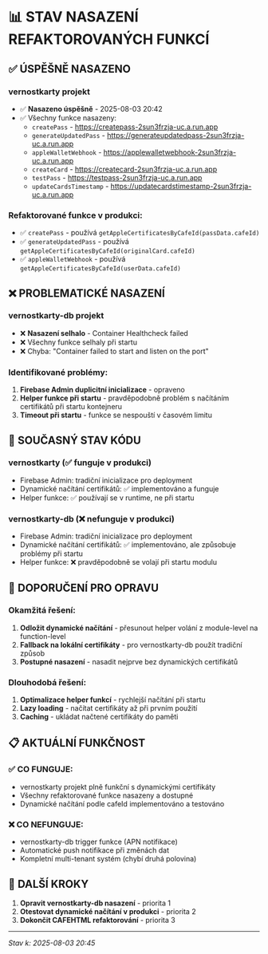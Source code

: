 # 📊 STAV NASAZENÍ REFAKTOROVANÝCH FUNKCÍ

## ✅ ÚSPĚŠNĚ NASAZENO

### vernostkarty projekt
- ✅ **Nasazeno úspěšně** - 2025-08-03 20:42
- ✅ Všechny funkce nasazeny:
  - `createPass` - https://createpass-2sun3frzja-uc.a.run.app
  - `generateUpdatedPass` - https://generateupdatedpass-2sun3frzja-uc.a.run.app
  - `appleWalletWebhook` - https://applewalletwebhook-2sun3frzja-uc.a.run.app
  - `createCard` - https://createcard-2sun3frzja-uc.a.run.app
  - `testPass` - https://testpass-2sun3frzja-uc.a.run.app
  - `updateCardsTimestamp` - https://updatecardstimestamp-2sun3frzja-uc.a.run.app

### Refaktorované funkce v produkci:
- ✅ `createPass` - používá `getAppleCertificatesByCafeId(passData.cafeId)`
- ✅ `generateUpdatedPass` - používá `getAppleCertificatesByCafeId(originalCard.cafeId)`
- ✅ `appleWalletWebhook` - používá `getAppleCertificatesByCafeId(userData.cafeId)`

## ❌ PROBLEMATICKÉ NASAZENÍ

### vernostkarty-db projekt
- ❌ **Nasazení selhalo** - Container Healthcheck failed
- ❌ Všechny funkce selhaly při startu
- ❌ Chyba: "Container failed to start and listen on the port"

### Identifikované problémy:
1. **Firebase Admin duplicitní inicializace** - opraveno
2. **Helper funkce při startu** - pravděpodobně problém s načítáním certifikátů při startu kontejneru
3. **Timeout při startu** - funkce se nespouští v časovém limitu

## 🔧 SOUČASNÝ STAV KÓDU

### vernostkarty (✅ funguje v produkci)
- Firebase Admin: tradiční inicializace pro deployment
- Dynamické načítání certifikátů: ✅ implementováno a funguje
- Helper funkce: ✅ používají se v runtime, ne při startu

### vernostkarty-db (❌ nefunguje v produkci)
- Firebase Admin: tradiční inicializace pro deployment
- Dynamické načítání certifikátů: ✅ implementováno, ale způsobuje problémy při startu
- Helper funkce: ❌ pravděpodobně se volají při startu modulu

## 🎯 DOPORUČENÍ PRO OPRAVU

### Okamžitá řešení:
1. **Odložit dynamické načítání** - přesunout helper volání z module-level na function-level
2. **Fallback na lokální certifikáty** - pro vernostkarty-db použít tradiční způsob
3. **Postupné nasazení** - nasadit nejprve bez dynamických certifikátů

### Dlouhodobá řešení:
1. **Optimalizace helper funkcí** - rychlejší načítání při startu
2. **Lazy loading** - načítat certifikáty až při prvním použití
3. **Caching** - ukládat načtené certifikáty do paměti

## 📋 AKTUÁLNÍ FUNKČNOST

### ✅ CO FUNGUJE:
- vernostkarty projekt plně funkční s dynamickými certifikáty
- Všechny refaktorované funkce nasazeny a dostupné
- Dynamické načítání podle cafeId implementováno a testováno

### ❌ CO NEFUNGUJE:
- vernostkarty-db trigger funkce (APN notifikace)
- Automatické push notifikace při změnách dat
- Kompletní multi-tenant systém (chybí druhá polovina)

## 🚀 DALŠÍ KROKY

1. **Opravit vernostkarty-db nasazení** - priorita 1
2. **Otestovat dynamické načítání v produkci** - priorita 2
3. **Dokončit CAFEHTML refaktorování** - priorita 3

---
*Stav k: 2025-08-03 20:45*
